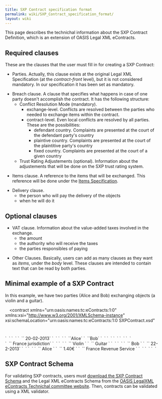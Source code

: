 ```yaml
---
title: SXP Contract specification format
permalink: wiki/SXP_Contract_specification_format/
layout: wiki
---
```


This page describes the technichal information about the SXP Contract
Definition, which is an extension of OASIS Legal XML eContracts.

Required clauses
----------------

These are the clauses that the user must fill in for creating a SXP
Contract:

-   Parties. Actually, this clause exists at the original Legal XML
    Specification (at the *contract-front* level), but it is not
    considered mandatory. In our specification it has been set
    as mandatory.

<!-- -->

-   Breach clause. A clause that specifies what happens in case of one
    party doesn't accomplish the contract. It has the following
    structure:
    -   Conflict Resolution Mode (mandatory).
        -   exchange-level. Conflicts are resolved between the parties
            who needed to exchange items within the contract.
        -   contract-level. Even local conflicts are resolved by
            all parties. These are the possibilities:
            -   defendant country. Complaints are presented at the court
                of the defendant party's country
            -   plaintive country. Complaints are presented at the court
                of the plaintitive party's country
            -   fixed country. Complaints are presented at the court of
                a given country
    -   Trust Rating Adjustements (optional). Information about the
        adjustements that will be done on the SXP trust rating system.

<!-- -->

-   Items clause. A reference to the items that will be exchanged. This
    reference will be done under the [Items
    Specification](/wiki/Items_Specification "wikilink").

<!-- -->

-   Delivery clause.
    -   the person who will pay the delivery of the objects
    -   when he will do it

Optional clauses
----------------

-   VAT clause. Information about the value-added taxes involved in
    the exchange.
    -   the amount
    -   the authority who will receive the taxes
    -   the parties responsibles of paying

<!-- -->

-   Other Clauses. Basically, users can add as many clauses as they want
    as *items*, under the *body* level. These clauses are intended to
    contain text that can be read by both parties.

Minimal example of a SXP Contract
---------------------------------

In this example, we have two parties (Alice and Bob) exchanging objects
(a violin and a guitar).

<?xml version="1.0"?>
`  `<contract xmlns="urn:oasis:names:tc:eContracts:1:0"
   xmlns:xsi="http://www.w3.org/2001/XMLSchema-instance"
   xsi:schemaLocation="urn:oasis:names:tc:eContracts:1:0 SXPContract.xsd"
   >  
`  `

<title>
<text>Contract between Alice and Bob</text>

</title>
`  `<contract-front>  
`  `<date-block>  
`  `<date>` 20-02-2013`</date>  
`  `</date-block>  
`  `<parties>  
`  `<party>`Alice`</party>  
`  `<party>`Bob`</party>  
`  `</parties>  
`  `</contract-front>  
`  `  
`  `

<body>
`  `<breachClause>  
`  `<authority>` France jurisdiction`</authority>  
`  `</breachClause>  
`  `<objects>  
`  `<object>` Violin `</object>  
`  `<object>` Guitar `</object>  
`  `</objects>  
`  `<deliveryClause>  
`  `<party>` Bob `</party>  
`  `<date>` 22-2-2013`</date>  
`  `</deliveryClause>  
`  `<vatClause>  
`  `<party>` Alice `</party>  
`  `<amount>` 1.40€ `</amount>  
`  `<authority>` France Revenue Service `</authority>  
`  `</vatClause>  
`  `

</body>
`  `</contract>

SXP Contract Schema
-------------------

For validating SXP contracts, users must [download the SXP Contract
Schema](https://docs.google.com/file/d/0B4JKZAq0izyxTFl4b0dZX1FXRUk/edit?usp=sharing)
and the Legal XML eContracts Schema from the [OASIS LegalXML eContracts
Technichal committee
website](https://www.oasis-open.org/committees/tc_home.php?wg_abbrev=legalxml-econtracts).
Then, contracts can be validated using a XML validator.
